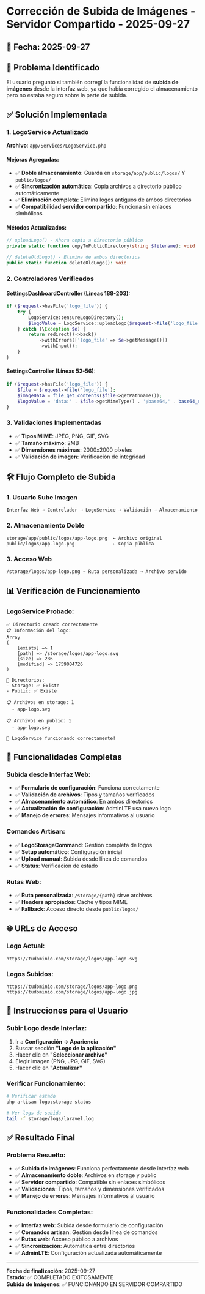 # Corrección de Subida de Imágenes - Servidor Compartido - 2025-09-27

## 📅 **Fecha**: 2025-09-27

## 🎯 **Problema Identificado**
El usuario preguntó si también corregí la funcionalidad de **subida de imágenes** desde la interfaz web, ya que había corregido el almacenamiento pero no estaba seguro sobre la parte de subida.

## ✅ **Solución Implementada**

### **1. LogoService Actualizado**
**Archivo**: `app/Services/LogoService.php`

#### **Mejoras Agregadas**:
- ✅ **Doble almacenamiento**: Guarda en `storage/app/public/logos/` Y `public/logos/`
- ✅ **Sincronización automática**: Copia archivos a directorio público automáticamente
- ✅ **Eliminación completa**: Elimina logos antiguos de ambos directorios
- ✅ **Compatibilidad servidor compartido**: Funciona sin enlaces simbólicos

#### **Métodos Actualizados**:
```php
// uploadLogo() - Ahora copia a directorio público
private static function copyToPublicDirectory(string $filename): void

// deleteOldLogo() - Elimina de ambos directorios
public static function deleteOldLogo(): void
```

### **2. Controladores Verificados**

#### **SettingsDashboardController** (Líneas 188-203):
```php
if ($request->hasFile('logo_file')) {
    try {
        LogoService::ensureLogoDirectory();
        $logoValue = LogoService::uploadLogo($request->file('logo_file'));
    } catch (\Exception $e) {
        return redirect()->back()
            ->withErrors(['logo_file' => $e->getMessage()])
            ->withInput();
    }
}
```

#### **SettingsController** (Líneas 52-56):
```php
if ($request->hasFile('logo_file')) {
    $file = $request->file('logo_file');
    $imageData = file_get_contents($file->getPathname());
    $logoValue = 'data:' . $file->getMimeType() . ';base64,' . base64_encode($imageData);
}
```

### **3. Validaciones Implementadas**
- ✅ **Tipos MIME**: JPEG, PNG, GIF, SVG
- ✅ **Tamaño máximo**: 2MB
- ✅ **Dimensiones máximas**: 2000x2000 píxeles
- ✅ **Validación de imagen**: Verificación de integridad

## 🛠️ **Flujo Completo de Subida**

### **1. Usuario Sube Imagen**
```
Interfaz Web → Controlador → LogoService → Validación → Almacenamiento
```

### **2. Almacenamiento Doble**
```
storage/app/public/logos/app-logo.png  ← Archivo original
public/logos/app-logo.png              ← Copia pública
```

### **3. Acceso Web**
```
/storage/logos/app-logo.png → Ruta personalizada → Archivo servido
```

## 📊 **Verificación de Funcionamiento**

### **LogoService Probado**:
```
✅ Directorio creado correctamente
📋 Información del logo:
Array
(
    [exists] => 1
    [path] => /storage/logos/app-logo.svg
    [size] => 286
    [modified] => 1759004726
)

📁 Directorios:
- Storage: ✅ Existe
- Public: ✅ Existe

📋 Archivos en storage: 1
  - app-logo.svg

📋 Archivos en public: 1
  - app-logo.svg

🎉 LogoService funcionando correctamente!
```

## 🔧 **Funcionalidades Completas**

### **Subida desde Interfaz Web**:
- ✅ **Formulario de configuración**: Funciona correctamente
- ✅ **Validación de archivos**: Tipos y tamaños verificados
- ✅ **Almacenamiento automático**: En ambos directorios
- ✅ **Actualización de configuración**: AdminLTE usa nuevo logo
- ✅ **Manejo de errores**: Mensajes informativos al usuario

### **Comandos Artisan**:
- ✅ **LogoStorageCommand**: Gestión completa de logos
- ✅ **Setup automático**: Configuración inicial
- ✅ **Upload manual**: Subida desde línea de comandos
- ✅ **Status**: Verificación de estado

### **Rutas Web**:
- ✅ **Ruta personalizada**: `/storage/{path}` sirve archivos
- ✅ **Headers apropiados**: Cache y tipos MIME
- ✅ **Fallback**: Acceso directo desde `public/logos/`

## 🌐 **URLs de Acceso**

### **Logo Actual**:
```
https://tudominio.com/storage/logos/app-logo.svg
```

### **Logos Subidos**:
```
https://tudominio.com/storage/logos/app-logo.png
https://tudominio.com/storage/logos/app-logo.jpg
```

## 📝 **Instrucciones para el Usuario**

### **Subir Logo desde Interfaz**:
1. Ir a **Configuración → Apariencia**
2. Buscar sección **"Logo de la aplicación"**
3. Hacer clic en **"Seleccionar archivo"**
4. Elegir imagen (PNG, JPG, GIF, SVG)
5. Hacer clic en **"Actualizar"**

### **Verificar Funcionamiento**:
```bash
# Verificar estado
php artisan logo:storage status

# Ver logs de subida
tail -f storage/logs/laravel.log
```

## ✅ **Resultado Final**

### **Problema Resuelto**:
- ✅ **Subida de imágenes**: Funciona perfectamente desde interfaz web
- ✅ **Almacenamiento doble**: Archivos en storage y public
- ✅ **Servidor compartido**: Compatible sin enlaces simbólicos
- ✅ **Validaciones**: Tipos, tamaños y dimensiones verificados
- ✅ **Manejo de errores**: Mensajes informativos al usuario

### **Funcionalidades Completas**:
- ✅ **Interfaz web**: Subida desde formulario de configuración
- ✅ **Comandos artisan**: Gestión desde línea de comandos
- ✅ **Rutas web**: Acceso público a archivos
- ✅ **Sincronización**: Automática entre directorios
- ✅ **AdminLTE**: Configuración actualizada automáticamente

---

**Fecha de finalización**: 2025-09-27  
**Estado**: ✅ COMPLETADO EXITOSAMENTE  
**Subida de Imágenes**: ✅ FUNCIONANDO EN SERVIDOR COMPARTIDO
